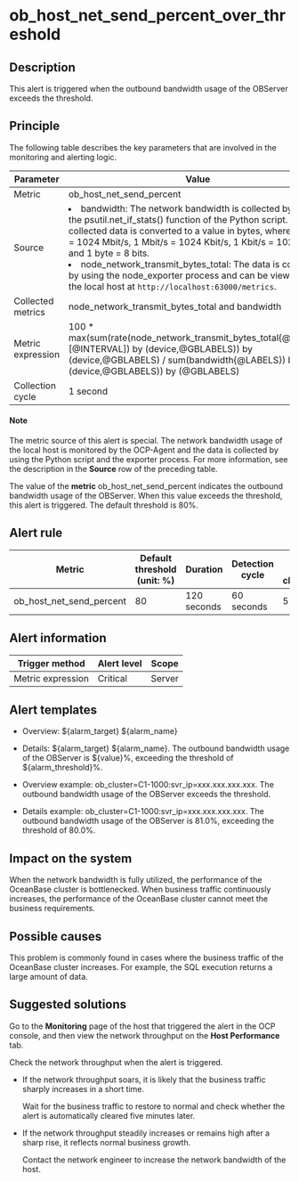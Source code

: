 ob_host_net_send_percent_over_threshold 
============================================================



**Description** 
------------------------------------

This alert is triggered when the outbound bandwidth usage of the OBServer exceeds the threshold.

Principle 
------------------------------

The following table describes the key parameters that are involved in the monitoring and alerting logic. 


|     Parameter     |                                                                                                                                                                                                                                                                 Value                                                                                                                                                                                                                                                                 |
|-------------------|---------------------------------------------------------------------------------------------------------------------------------------------------------------------------------------------------------------------------------------------------------------------------------------------------------------------------------------------------------------------------------------------------------------------------------------------------------------------------------------------------------------------------------------|
| Metric            | ob_host_net_send_percent                                                                                                                                                                                                                                                                                                                                                                                                                                                                                                              |
| Source            | <li> bandwidth: The network bandwidth is collected by using the psutil.net_if_stats() function of the Python script. The collected data is converted to a value in bytes, where 1 Gbit/s = 1024 Mbit/s, 1 Mbit/s = 1024 Kbit/s, 1 Kbit/s = 1024 bit/s, and 1 byte = 8 bits.  </li><li> node_network_transmit_bytes_total: The data is collected by using the node_exporter process and can be viewed on the local host at `http://localhost:63000/metrics`. </li>   |
| Collected metrics | node_network_transmit_bytes_total and bandwidth                                                                                                                                                                                                                                                                                                                                                                                                                                                                                       |
| Metric expression | 100 \* max(sum(rate(node_network_transmit_bytes_total{@LABELS}[@INTERVAL]) by (device,@GBLABELS)) by (device,@GBLABELS) / sum(bandwidth{@LABELS}) by (device,@GBLABELS)) by (@GBLABELS)                                                                                                                                                                                                                                                                                                                                             |
| Collection cycle  | 1 second                                                                                                                                                                                                                                                                                                                                                                                                                                                                                                                              |


  <main id="notice" type='explain'>
    <h4>Note</h4>
    <p>The metric source of this alert is special. The network bandwidth usage of the local host is monitored by the OCP-Agent and the data is collected by using the Python script and the exporter process. For more information, see the description in the <strong>Source</strong> row of the preceding table.</p>
  </main>

The value of the **metric** ob_host_net_send_percent indicates the outbound bandwidth usage of the OBServer. When this value exceeds the threshold, this alert is triggered. The default threshold is 80%.

**Alert rule** 
-----------------------------------



|          Metric          | Default threshold (unit: %) |  Duration   | Detection cycle | Time before clearance |
|--------------------------|-----------------------------|-------------|-----------------|-----------------------|
| ob_host_net_send_percent | 80                          | 120 seconds | 60 seconds      | 5 minutes             |



**Alert information** 
------------------------------------------



|  Trigger method   | Alert level | Scope  |
|-------------------|-------------|--------|
| Metric expression | Critical    | Server |



**Alert templates** 
----------------------------------------

* Overview: \${alarm_target} \${alarm_name}

  

* Details: \${alarm_target} \${alarm_name}. The outbound bandwidth usage of the OBServer is \${value}%, exceeding the threshold of ${alarm_threshold}%.

  

* Overview example: ob_cluster=C1-1000:svr_ip=xxx.xxx.xxx.xxx. The outbound bandwidth usage of the OBServer exceeds the threshold.

  

* Details example: ob_cluster=C1-1000:svr_ip=xxx.xxx.xxx.xxx. The outbound bandwidth usage of the OBServer is 81.0%, exceeding the threshold of 80.0%.

  




**Impact on the system** 
---------------------------------------------

When the network bandwidth is fully utilized, the performance of the OceanBase cluster is bottlenecked. When business traffic continuously increases, the performance of the OceanBase cluster cannot meet the business requirements.

**Possible causes** 
----------------------------------------

This problem is commonly found in cases where the business traffic of the OceanBase cluster increases. For example, the SQL execution returns a large amount of data.

Suggested solutions 
----------------------------------------

Go to the **Monitoring** page of the host that triggered the alert in the OCP console, and then view the network throughput on the **Host Performance** tab. 

Check the network throughput when the alert is triggered.

* If the network throughput soars, it is likely that the business traffic sharply increases in a short time. 

  Wait for the business traffic to restore to normal and check whether the alert is automatically cleared five minutes later.
  

* If the network throughput steadily increases or remains high after a sharp rise, it reflects normal business growth. 

  Contact the network engineer to increase the network bandwidth of the host.
  




